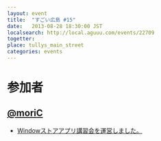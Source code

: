 ```yaml
---
layout: event
title:  "すごい広島 #15"
date:   2013-08-28 18:30:00 JST
localsearch: http://local.aguuu.com/events/22709
togetter:
place: tullys_main_street
categories: events
---
```


# 参加者
## [@moriC](https://twitter.com/CentBoss)

* [Windowストアアプリ講習会を運営しました。](http://blog.mori-theta.net/?p=282)
